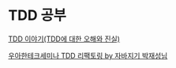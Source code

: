 # TDD 공부

[TDD 이야기(TDD에 대한 오해와 진실)](http://cloudrain21.com/test-driven-development)

[우아한테크세미나 TDD 리팩토링 by 자바지기 박재성님
](https://www.youtube.com/watch?v=bIeqAlmNRrA&feature=youtu.be)


